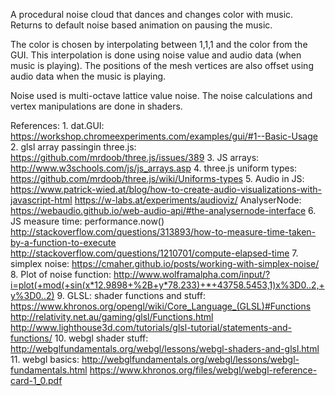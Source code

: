 A procedural noise cloud that dances and changes color with music. Returns to default noise based animation on pausing the music.

The color is chosen by interpolating between 1,1,1 and the color from the GUI. This interpolation is done using noise value and audio data (when music is playing). 
The positions of the mesh vertices are also offset using audio data when the music is playing.

Noise used is multi-octave lattice value noise. The noise calculations and vertex manipulations are done in shaders.

References:
1.
dat.GUI:
https://workshop.chromeexperiments.com/examples/gui/#1--Basic-Usage
2.
glsl array passingin three.js:
https://github.com/mrdoob/three.js/issues/389
3.
JS arrays:
http://www.w3schools.com/js/js_arrays.asp
4.
three.js uniform types:
https://github.com/mrdoob/three.js/wiki/Uniforms-types
5.
Audio in JS:
https://www.patrick-wied.at/blog/how-to-create-audio-visualizations-with-javascript-html
https://w-labs.at/experiments/audioviz/
AnalyserNode:
https://webaudio.github.io/web-audio-api/#the-analysernode-interface
6.
JS measure time: performance.now()
http://stackoverflow.com/questions/313893/how-to-measure-time-taken-by-a-function-to-execute
http://stackoverflow.com/questions/1210701/compute-elapsed-time
7.
simplex noise:
https://cmaher.github.io/posts/working-with-simplex-noise/
8.
Plot of noise function:
http://www.wolframalpha.com/input/?i=plot(+mod(+sin(x*12.9898+%2B+y*78.233)+*+43758.5453,1)x%3D0..2,+y%3D0..2)
9.
GLSL: shader functions and stuff:
https://www.khronos.org/opengl/wiki/Core_Language_(GLSL)#Functions
http://relativity.net.au/gaming/glsl/Functions.html
http://www.lighthouse3d.com/tutorials/glsl-tutorial/statements-and-functions/
10.
webgl shader stuff:
http://webglfundamentals.org/webgl/lessons/webgl-shaders-and-glsl.html
11.
webgl basics:
http://webglfundamentals.org/webgl/lessons/webgl-fundamentals.html
https://www.khronos.org/files/webgl/webgl-reference-card-1_0.pdf